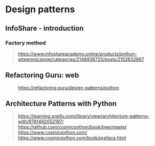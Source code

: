 
# Design patterns

## InfoShare - introduction

### Factory method

> https://www.infoshareacademy.online/products/python-wtajemniczenie/categories/2148938725/posts/2152632867

## Refactoring Guru: web

> https://refactoring.guru/design-patterns/python

## Architecture Patterns with Python

> https://learning.oreilly.com/library/view/architecture-patterns-with/9781492052197/
> https://github.com/cosmicpython/book/tree/master
> https://www.cosmicpython.com/
> https://www.cosmicpython.com/book/preface.html
